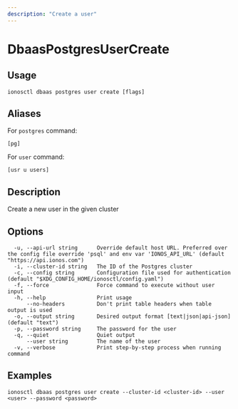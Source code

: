 ```yaml
---
description: "Create a user"
---
```


# DbaasPostgresUserCreate

## Usage

```text
ionosctl dbaas postgres user create [flags]
```

## Aliases

For `postgres` command:

```text
[pg]
```

For `user` command:

```text
[usr u users]
```

## Description

Create a new user in the given cluster

## Options

```text
  -u, --api-url string      Override default host URL. Preferred over the config file override 'psql' and env var 'IONOS_API_URL' (default "https://api.ionos.com")
  -i, --cluster-id string   The ID of the Postgres cluster
  -c, --config string       Configuration file used for authentication (default "$XDG_CONFIG_HOME/ionosctl/config.yaml")
  -f, --force               Force command to execute without user input
  -h, --help                Print usage
      --no-headers          Don't print table headers when table output is used
  -o, --output string       Desired output format [text|json|api-json] (default "text")
  -p, --password string     The password for the user
  -q, --quiet               Quiet output
      --user string         The name of the user
  -v, --verbose             Print step-by-step process when running command
```

## Examples

```text
ionosctl dbaas postgres user create --cluster-id <cluster-id> --user <user> --password <password>
```

